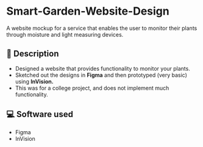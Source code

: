 # Smart-Garden-Website-Design
A website mockup for a service that enables the user to monitor their plants through moisture and light measuring devices.

## :memo: Description
- Designed a website that provides functionality to monitor your plants. 
- Sketched out the designs in **Figma** and then prototyped (very basic) using **InVision.** 
- This was for a college project, and does not implement much functionality.

## :computer: Software used

* Figma
* InVision
